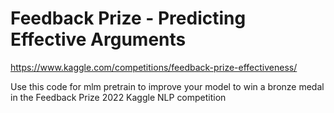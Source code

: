 # Feedback Prize - Predicting Effective Arguments
https://www.kaggle.com/competitions/feedback-prize-effectiveness/

Use this code for mlm pretrain to improve your model to win a bronze medal in the Feedback Prize 2022 Kaggle NLP competition


